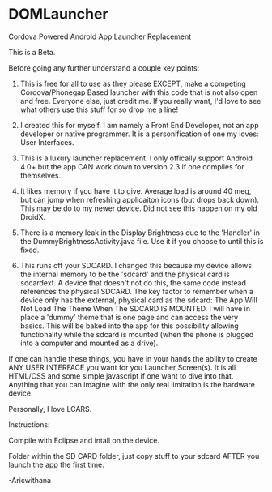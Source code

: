 DOMLauncher
===========

Cordova Powered Android App Launcher Replacement

This is a Beta.  

Before going any further understand a couple key points:

1.  This is free for all to use as they please EXCEPT, make a competing Cordova/Phonegap Based launcher with this code that is not also open and free.  Everyone else, just credit me.  If you really want, I'd love to see what others use this stuff for so drop me a line!

2.  I created this for myself.  I am namely a Front End Developer, not an app developer or native programmer.  It is a personification of one my loves:  User Interfaces.  

3.  This is a luxury launcher replacement.  I only offically support Android 4.0+ but the app CAN work down to version 2.3 if one compiles for themselves.

4.  It likes memory if you have it to give.  Average load is around 40 meg, but can jump when refreshing applicaiton icons (but drops back down).  This may be do to my newer device.  Did not see this happen on my old DroidX.

5.  There is a memory leak in the Display Brightness due to the 'Handler' in the DummyBrightnessActivity.java file.  Use it if you choose to until this is fixed.

6.  This runs off your SDCARD. I changed this because my device allows the internal memory to be the 'sdcard' and the physical card is sdcardext.  A device that doesn't not do this, the same code instead references the physical SDCARD.  The key factor to remember when a device only has the external, physical card as the sdcard:  The App Will Not Load The Theme When The SDCARD IS MOUNTED.  I will have in place a 'dummy' theme that is one page and can access the very basics. This will be baked into the app for this possibility allowing functionality while the sdcard is mounted (when the phone is plugged into a computer and mounted as a drive).


If one can handle these things, you have in your hands the ability to create ANY USER INTERFACE you want for you Launcher Screen(s).  It is all HTML/CSS and some simple javascript if one want to dive into that.  Anything that you can imagine with the only real limitation is the hardware device.  

Personally, I love LCARS.

Instructions:

Compile with Eclipse and intall on the device.

Folder within the SD CARD folder, just copy stuff to your sdcard AFTER you launch the app the first time. 


-Aricwithana
